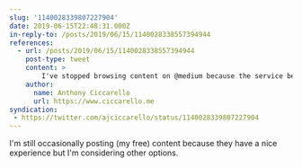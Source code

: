 ```yaml
---
slug: '1140028339807227904'
date: 2019-06-15T22:48:31.000Z
in-reply-to: /posts/2019/06/15/1140028338557394944
references:
  - url: /posts/2019/06/15/1140028338557394944
    post-type: tweet
    content: >
        I've stopped browsing content on @medium because the service became solely focused its paid content.
    author:
      name: Anthony Ciccarello
      url: https://www.ciccarello.me
syndication:
 - https://twitter.com/ajciccarello/status/1140028339807227904
---
```


I'm still occasionally posting (my free) content because they have a nice experience but I'm considering other options.
